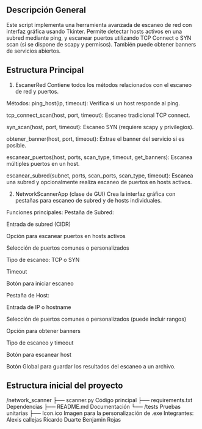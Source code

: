 ## Descripción General
Este script implementa una herramienta avanzada de escaneo de red con interfaz gráfica usando Tkinter. Permite detectar hosts activos en una subred mediante ping, y escanear puertos utilizando TCP Connect o SYN scan (si se dispone de scapy y permisos). También puede obtener banners de servicios abiertos.

## Estructura Principal

1. EscanerRed 
Contiene todos los métodos relacionados con el escaneo de red y puertos.

Métodos:
ping_host(ip, timeout): Verifica si un host responde al ping.

tcp_connect_scan(host, port, timeout): Escaneo tradicional TCP connect.

syn_scan(host, port, timeout): Escaneo SYN (requiere scapy y privilegios).

obtener_banner(host, port, timeout): Extrae el banner del servicio si es posible.

escanear_puertos(host, ports, scan_type, timeout, get_banners): Escanea múltiples puertos en un host.

escanear_subred(subnet, ports, scan_ports, scan_type, timeout): Escanea una subred y opcionalmente realiza escaneo de puertos en hosts activos.

2. NetworkScannerApp (clase de GUI)
Crea la interfaz gráfica con pestañas para escaneo de subred y de hosts individuales.

Funciones principales:
Pestaña de Subred:

Entrada de subred (CIDR)

Opción para escanear puertos en hosts activos

Selección de puertos comunes o personalizados

Tipo de escaneo: TCP o SYN

Timeout

Botón para iniciar escaneo

Pestaña de Host:

Entrada de IP o hostname

Selección de puertos comunes o personalizados (puede incluir rangos)

Opción para obtener banners

Tipo de escaneo y timeout

Botón para escanear host

Botón Global para guardar los resultados del escaneo a un archivo.

## Estructura inicial del proyecto

  /network_scanner
    ├── scanner.py        Código principal
    ├── requirements.txt  Dependencias
    ├── README.md         Documentación
    └── /tests            Pruebas unitarias
    ├── Icon.ico         Imagen para la personalización de .exe
Integrantes:
Alexis callejas
Ricardo Duarte
Benjamin Rojas
